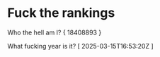 # Fuck the rankings

Who the hell am I?
{ 18408893 }

What fucking year is it?
[ 2025-03-15T16:53:20Z ]
